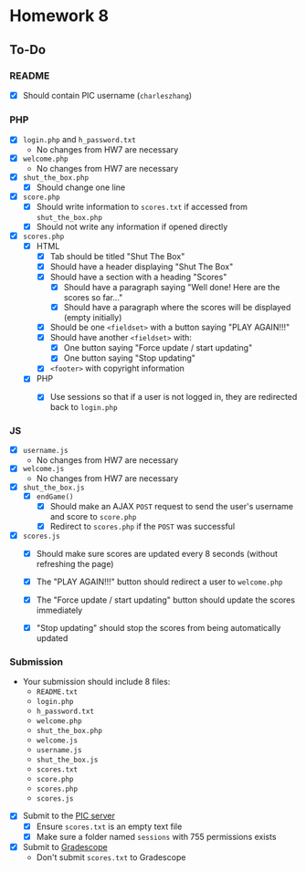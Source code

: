 # Homework 8

## To-Do

### README

- [x] Should contain PIC username (`charleszhang`)

### PHP

- [x] `login.php` and `h_password.txt`
  - No changes from HW7 are necessary
- [x] `welcome.php`
  - No changes from HW7 are necessary
- [x] `shut_the_box.php`
  - [x] Should change one line
- [x] `score.php`
  - [x] Should write information to `scores.txt` if accessed from `shut_the_box.php`
  - [x] Should not write any information if opened directly

- [x] `scores.php`
  - [x] HTML
    - [x] Tab should be titled "Shut The Box"
    - [x] Should have a header displaying "Shut The Box"
    - [x] Should have a section with a heading "Scores"
      - [x] Should have a paragraph saying "Well done! Here are the scores so far..."
      - [x] Should have a paragraph where the scores will be displayed (empty initially)

    - [x] Should be one `<fieldset>` with a button saying "PLAY AGAIN!!!"
    - [x] Should have another `<fieldset>` with:
      - [x] One button saying "Force update / start updating"
      - [x] One button saying "Stop updating"

    - [x] `<footer>` with copyright information

  - [x] PHP
    - [x] Use sessions so that if a user is not logged in, they are redirected back to `login.php`


### JS

- [x] `username.js`
  - No changes from HW7 are necessary
- [x] `welcome.js`
  - No changes from HW7 are necessary
- [x] `shut_the_box.js`
  - [x] `endGame()`
    - [x] Should make an AJAX `POST` request to send the user's username and score to `score.php`
    - [x] Redirect to `scores.php` if the `POST` was successful

- [x] `scores.js`
  - [x] Should make sure scores are updated every 8 seconds (without refreshing the page)
  - [x] The "PLAY AGAIN!!!" button should redirect a user to `welcome.php`
  - [x] The "Force update / start updating" button should update the scores immediately
  - [x] "Stop updating" should stop the scores from being automatically updated


### Submission

- Your submission should include 8 files:
  - `README.txt`
  - `login.php`
  - `h_password.txt`
  - `welcome.php`
  - `shut_the_box.php`
  - `welcome.js`
  - `username.js`
  - `shut_the_box.js`
  - `scores.txt`
  - `score.php`
  - `scores.php`
  - `scores.js`
  
- [x] Submit to the [PIC server](http://www.pic.ucla.edu/~charleszhang/HW8)
  - [x] Ensure `scores.txt` is an empty text file
  - [x] Make sure a folder named `sessions` with 755 permissions exists
- [x] Submit to [Gradescope](https://bruinlearn.ucla.edu/courses/160942/external_tools/408)
  - Don't submit `scores.txt` to Gradescope